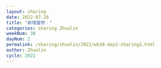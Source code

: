 ```yaml
---
layout: sharing
date: 2022-07-26
title: "新增靈修："
categories: sharing Zhuolin
weekNum: 30
dayNum: 2
permalink: /sharing/zhuolin/2022/wk30-day2-sharing2.html
author: Zhuolin
cycle: 2022
---  
```

